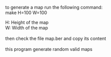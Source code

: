 to generate a map run the following command: \
  make H=100 W=100
  
  H: Height of the map \
  W: Width of the map \
  \
  then check the file map.ber and copy its content
  \
  \
  this program generate random valid maps
